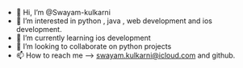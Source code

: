 - 👋 Hi, I’m @Swayam-kulkarni
- 👀 I’m interested in python , java , web development and ios development.
- 🌱 I’m currently learning ios development
- 💞️ I’m looking to collaborate on python projects
- 📫 How to reach me --> swayam.kulkarni@icloud.com and github.

<!---
Swayam-kulkarni/Swayam-kulkarni is a ✨ special ✨ repository because its `README.md` (this file) appears on your GitHub profile.
You can click the Preview link to take a look at your changes.
--->
